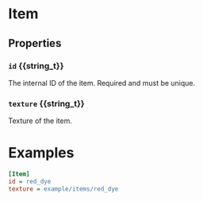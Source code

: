 # Item

## Properties
### `id` {{string_t}}
The internal ID of the item. 
Required and must be unique.

### `texture` {{string_t}}
Texture of the item.

# Examples
```ini
[Item]
id = red_dye
texture = example/items/red_dye
```